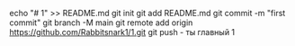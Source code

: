 echo "# 1" >> README.md 
git init 
git add README.md 
git commit -m "first commit" 
git branch -M main 
git remote add origin https://github.com/Rabbitsnark1/1.git
 git push - ты главный
1
